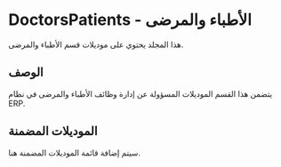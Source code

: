 # DoctorsPatients - الأطباء والمرضى

هذا المجلد يحتوي على موديلات قسم الأطباء والمرضى.

## الوصف

يتضمن هذا القسم الموديلات المسؤولة عن إدارة وظائف الأطباء والمرضى في نظام ERP.

## الموديلات المضمنة

سيتم إضافة قائمة الموديلات المضمنة هنا.
